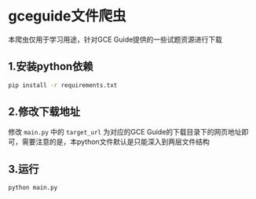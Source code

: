 # gceguide文件爬虫

本爬虫仅用于学习用途，针对GCE Guide提供的一些试题资源进行下载

## 1.安装python依赖
```bash
pip install -r requirements.txt
```

## 2.修改下载地址
修改 `main.py` 中的 `target_url` 为对应的GCE Guide的下载目录下的网页地址即可，需要注意的是，本python文件默认是只能深入到两层文件结构

## 3.运行
```bash
python main.py
```